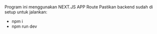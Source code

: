 Program ini menggunakan NEXT.JS APP Route
Pastikan backend sudah di setup
untuk jalankan:
- npm i
- npm run dev
